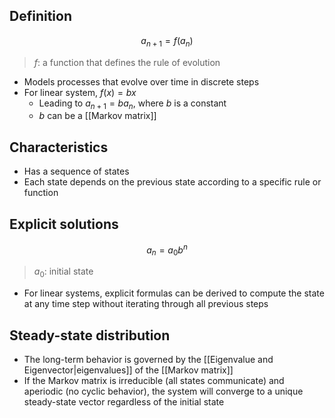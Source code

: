 ## Definition

$$
a_{n+1}=f(a_n)
$$

> $f$: a function that defines the rule of evolution

- Models processes that evolve over time in discrete steps
- For linear system, $f(x)=bx$
	- Leading to $a_{n+1}=ba_n$, where $b$ is a constant
	- $b$ can be a [[Markov matrix]]

## Characteristics

- Has a sequence of states
- Each state depends on the previous state according to a specific rule or function

## Explicit solutions

$$
a_n=a_0b^n
$$

> $a_0$: initial state

- For linear systems, explicit formulas can be derived to compute the state at any time step without iterating through all previous steps

## Steady-state distribution

- The long-term behavior is governed by the [[Eigenvalue and Eigenvector|eigenvalues]] of the [[Markov matrix]]
- If the Markov matrix is irreducible (all states communicate) and aperiodic (no cyclic behavior), the system will converge to a unique steady-state vector regardless of the initial state
